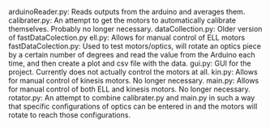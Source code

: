 arduinoReader.py: Reads outputs from the arduino and averages them.
calibrater.py: An attempt to get the motors to automatically calibrate themselves. Probably no longer necessary.
dataCollection.py: Older version of fastDataColection.py
ell.py: Allows for manual control of ELL motors
fastDataColection.py: Used to test motors/optics, will rotate an optics piece by a certain number of degrees and read the value from the Arduino each time, and then create a plot and csv file with the data.
gui.py: GUI for the project. Currently does not actually control the motors at all.
kin.py: Allows for manual control of kinesis motors. No longer necessary.
main.py: Allows for manual control of both ELL and kinesis motors. No longer necessary.
rotator.py: An attempt to combine calibrater.py and main.py in such a way that specific configurations of optics can be entered in and the motors will rotate to reach those configurations.
